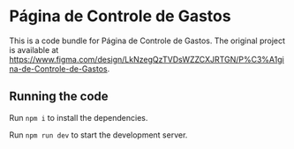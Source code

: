 
  # Página de Controle de Gastos

  This is a code bundle for Página de Controle de Gastos. The original project is available at https://www.figma.com/design/LkNzegQzTVDsWZZCXJRTGN/P%C3%A1gina-de-Controle-de-Gastos.

  ## Running the code

  Run `npm i` to install the dependencies.

  Run `npm run dev` to start the development server.
  